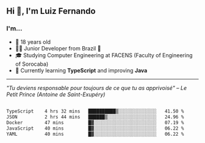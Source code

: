 <h2>Hi 👋, I'm Luiz Fernando</h2>

### I'm...
* 🤟 18 years old
* 👨‍💻 Junior Developer from Brazil 💚
* 🎓 Studying Computer Engineering at FACENS (Faculty of Engineering of Sorocaba)
* 🔭 Currently learning **TypeScript** and improving **Java**

---

_"Tu deviens responsable pour toujours de ce que tu as apprivoisé" – Le Petit Prince (Antoine de Saint-Exupéry)_

##

<!--START_SECTION:waka-->

```txt
TypeScript    4 hrs 32 mins   ██████████▒░░░░░░░░░░░░░░   41.50 %
JSON          2 hrs 44 mins   ██████▒░░░░░░░░░░░░░░░░░░   24.96 %
Docker        47 mins         █▓░░░░░░░░░░░░░░░░░░░░░░░   07.19 %
JavaScript    40 mins         █▓░░░░░░░░░░░░░░░░░░░░░░░   06.22 %
YAML          40 mins         █▓░░░░░░░░░░░░░░░░░░░░░░░   06.22 %
```

<!--END_SECTION:waka-->
